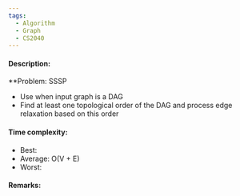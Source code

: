 ```yaml
---
tags:
  - Algorithm
  - Graph
  - CS2040
---
```

#### Description:
**Problem: SSSP
- Use when input graph is a DAG
- Find at least one topological order of the DAG and process edge relaxation based on this order
#### Time complexity:
- Best: 
- Average: O(V + E)
- Worst: 

#### Remarks:
